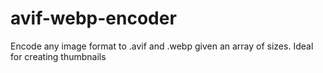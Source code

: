 # avif-webp-encoder
Encode any image format to .avif and .webp given an array of sizes. Ideal for creating thumbnails
